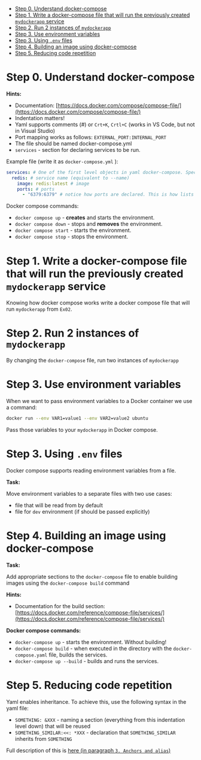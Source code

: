 - [Step 0. Understand docker-compose](#step-0-understand-docker-compose)
- [Step 1. Write a docker-compose file that will run the previously created `mydockerapp` service](#step-1-write-a-docker-compose-file-that-will-run-the-previously-created-mydockerapp-service)
- [Step 2. Run 2 instances of `mydockerapp`](#step-2-run-2-instances-of-mydockerapp)
- [Step 3. Use environment variables](#step-3-use-environment-variables)
- [Step 3. Using `.env` files](#step-3-using-env-files)
- [Step 4. Building an image using docker-compose](#step-4-building-an-image-using-docker-compose)
- [Step 5. Reducing code repetition](#step-5-reducing-code-repetition)
  

# Step 0. Understand docker-compose

**Hints:**

- Documentation: [https://docs.docker.com/compose/compose-file/](https://docs.docker.com/compose/compose-file/)
- Indentation matters!
- Yaml supports comments (#) or `Crt+K`, `Crtl+C` (works in VS Code, but not in Visual Studio)
- Port mapping works as follows: `EXTERNAL_PORT:INTERNAL_PORT`
- The file should be named docker-compose.yml
- `services` - section for declaring services to be run.

Example file (write it as `docker-compose.yml` ):

```yaml
services: # One of the first level objects in yaml docker-compose. Specifies services that will be run
  redis: # service name (equivalent to --name)
    image: redis:latest # image
    ports: # ports
      - "6379:6379" # notice how ports are declared. This is how lists are defined
```

Docker compose commands:
- `docker compose up` - **creates** and starts the environment.
- `docker compose down` - stops and **removes** the environment.
- `docker compose start` - starts the environment.
- `docker compose stop` - stops the environment.

# Step 1. Write a docker-compose file that will run the previously created `mydockerapp` service

Knowing how docker compose works write a docker compose file that will run `mydockerapp` from `Ex02`.

# Step 2. Run 2 instances of `mydockerapp`

By changing the `docker-compose` file, run two instances of `mydockerapp`

# Step 3. Use environment variables

When we want to pass environment variables to a Docker container we use a command:

```bash
docker run --env VAR1=value1 --env VAR2=value2 ubuntu
```

Pass those variables to your `mydockerapp` in Docker compose.

# Step 3. Using `.env` files

Docker compose supports reading environment variables from a file.

**Task:**

Move environment variables to a separate files with two use cases:
- file that will be read from by default
- file for `dev` environment (if should be passed explicitly)
  
# Step 4. Building an image using docker-compose

**Task:**

Add appropriate sections to the `docker-compose` file to enable building images using the `docker-compose build` command

**Hints:**
- Documentation for the build section: [https://docs.docker.com/reference/compose-file/services/](https://docs.docker.com/reference/compose-file/services/)

**Docker compose commands:**
- `docker-compose up` - starts the environment. Without building!
- `docker-compose build` - when executed in the directory with the `docker-compose.yaml` file, builds the services.
- `docker-compose up --build` - builds and runs the services.


# Step 5. Reducing code repetition

Yaml enables inheritance. To achieve this, use the following syntax in the yaml file:
- `SOMETHING: &XXX` - naming a section (everything from this indentation level down) that will be reused
- `SOMETHING_SIMILAR:<<: *XXX` - declaration that `SOMETHING_SIMILAR` inherits from `SOMETHING`

Full description of this is [here (in paragraph `3. Anchors and alias`)](https://spacelift.io/blog/yaml)